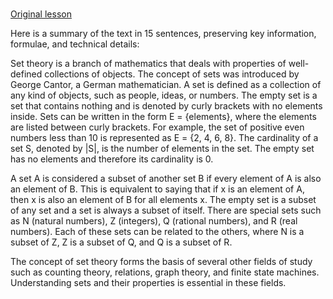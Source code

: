 # 

[Original lesson](https://www.coursera.org/learn/uol-discrete-mathematics/lecture/iq8RO/the-definition-of-a-set)

Here is a summary of the text in 15 sentences, preserving key information, formulae, and technical details:

Set theory is a branch of mathematics that deals with properties of well-defined collections of objects. The concept of sets was introduced by George Cantor, a German mathematician. A set is defined as a collection of any kind of objects, such as people, ideas, or numbers. The empty set is a set that contains nothing and is denoted by curly brackets with no elements inside. Sets can be written in the form E = {elements}, where the elements are listed between curly brackets. For example, the set of positive even numbers less than 10 is represented as E = {2, 4, 6, 8}. The cardinality of a set S, denoted by |S|, is the number of elements in the set. The empty set has no elements and therefore its cardinality is 0.

A set A is considered a subset of another set B if every element of A is also an element of B. This is equivalent to saying that if x is an element of A, then x is also an element of B for all elements x. The empty set is a subset of any set and a set is always a subset of itself. There are special sets such as N (natural numbers), Z (integers), Q (rational numbers), and R (real numbers). Each of these sets can be related to the others, where N is a subset of Z, Z is a subset of Q, and Q is a subset of R.

The concept of set theory forms the basis of several other fields of study such as counting theory, relations, graph theory, and finite state machines. Understanding sets and their properties is essential in these fields.

